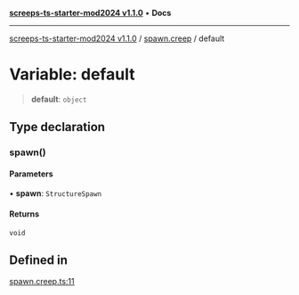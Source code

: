 [**screeps-ts-starter-mod2024 v1.1.0**](../../README.md) • **Docs**

***

[screeps-ts-starter-mod2024 v1.1.0](../../modules.md) / [spawn.creep](../README.md) / default

# Variable: default

> **default**: `object`

## Type declaration

### spawn()

#### Parameters

• **spawn**: `StructureSpawn`

#### Returns

`void`

## Defined in

[spawn.creep.ts:11](https://github.com/Kaimodo/screeps-ts-starter-mod2024/blob/a5b73b336d65167dfd0cbe18548fc5cecc5905cf/src/spawn.creep.ts#L11)
